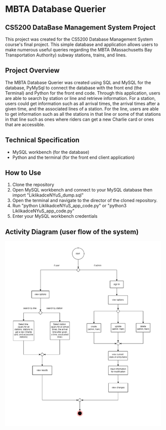 # MBTA Database Querier

## CS5200 DataBase Management System Project

This project was created for the CS5200 Database Management System course's final project. This simple 
database and application allows users to make numerous useful queries regarding the MBTA
(Massachusetts Bay Transportation Authority) subway stations, trains, and lines.

## Project Overview 
The MBTA Database Querier was created using SQL and MySQL for the database, PyMySql to connect the 
database with the front end (the Terminal) and Python for the front end code. Through this application, 
users are able to search by station or line and retrieve information. For a station, users could get
information such as all arrival times, the arrival times after a given time, and the associated lines 
of a station. For the line, users are able to get information such as all the stations in that line or 
some of that stations in that line such as ones where riders can get a new Charlie card or ones that are 
accessible.

## Technical Specification
- MySQL workbench (for the database)
- Python and the terminal (for the front end client application) 

## How to Use 
1. Clone the repository
2. Open MySQL workbench and connect to your MySQL database then import "LiklikadceNYuS_dump.sql" 
3. Open the terminal and navigate to the director of the cloned repository.
4. Run "python LiklikadceNYuS_app_code.py" or "python3 LiklikadceNYuS_app_code.py"
5. Enter your MySQL workbench credentials 

## Activity Diagram (user flow of the system) 
![Activity_Diagram](Activity_Diagram.png)
